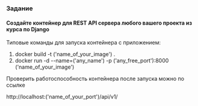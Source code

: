 ### Задание
#### Создайте контейнер для REST API сервера любого вашего проекта из курса по Django

Типовые команды для запуска контейнера с приложением:
1. docker build -t ('name_of_your_image') .
2. docker run -d --name=('any_name') -p ('any_free_port'):8000 ('name_of_your_image')

Проверить работоспособность контейнера после запуска можно по ссылке

http://localhost:('name_of_your_port')/api/v1/
